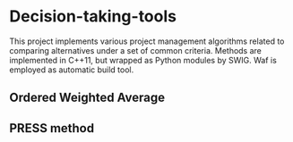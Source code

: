 Decision-taking-tools
=====================

This project implements various project management algorithms related to comparing alternatives under a set of
common criteria. Methods are implemented in C++11, but wrapped as Python modules by SWIG. Waf is employed as
automatic build tool.



**O**rdered **W**eighted **A**verage
------------------------------------




**PRESS** method
----------------